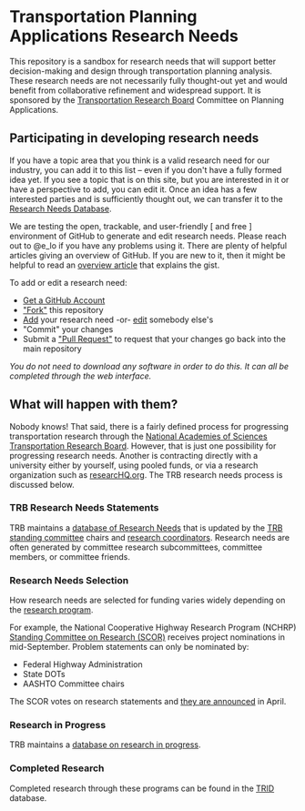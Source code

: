 # Transportation Planning Applications Research Needs

This repository is a sandbox for research needs that will support better decision-making 
and design through transportation planning analysis.  These research needs are not 
necessarily fully thought-out yet and would benefit from collaborative refinement and 
widespread support.  It is sponsored by the [Transportation Research Board](http://www.trb.org) 
Committee on Planning Applications.

## Participating in developing research needs

If you have a topic area that you think is a valid research need for our industry, you can 
add it to this list – even if you don't have a fully formed idea yet.  If you see a topic that 
is on this site, but you are interested in it or have a perspective to add, you can edit it.
Once an idea has a few interested parties and is sufficiently thought out, we can transfer 
it to the [Research Needs Database](http://rns.trb.org).  

We are testing the open, trackable, and user-friendly [ and free ] environment of GitHub to generate and edit research needs.  Please reach out to @e_lo if you have any problems using it.  There are plenty of helpful articles giving an overview of GitHub.  If you are new to it, then it might be helpful to read an [overview article](http://readwrite.com/2013/09/30/understanding-github-a-journey-for-beginners-part-1) that explains the gist.

To add or edit a research need:  
 - [Get a GitHub Account](http://github.com/join)
 - ["Fork"](https://help.github.com/articles/fork-a-repo/) this repository
 - [Add](https://help.github.com/articles/creating-new-files/) your research need -or- 
 [edit](https://help.github.com/articles/editing-files-in-your-repository/) somebody else's
 - "Commit" your changes
 - Submit a ["Pull Request"](https://help.github.com/articles/using-pull-requests/) 
 to request that your changes go back into the main repository

*You do not need to download any software in order to do this. It can all be completed 
through the web interface.*

## What will happen with them?

Nobody knows!  That said, there is a fairly defined process for progressing transportation 
research through the [National Academies of Sciences Transportation Research Board](http://www.trb.org). 
However, that is just one possibility for progressing research needs.  Another is contracting 
directly with a university either by yourself, using pooled funds, or via a research organization 
such as [researcHQ.org](http://ResearcHQ.org). The TRB research needs process is discussed below.

### TRB Research Needs Statements

TRB maintains a [database of Research Needs](http://rns.trb.org) 
that is updated by the [TRB standing committee](http://www.trb.org/AboutTRB/StandingCommitteesMT.aspx) 
chairs and [research coordinators](http://www.trb.org/AboutTRB/crc.aspx).  Research needs 
are often generated by committee research subcommittees, committee members, or committee 
friends.

### Research Needs Selection

How research needs are selected for funding varies widely depending on the 
[research program](http://www.trb.org/ResearchFunding/ResearchFunding.aspx). 

For example, the National Cooperative Highway Research Program (NCHRP) [Standing Committee 
on Research (SCOR)](http://research.transportation.org/Pages/default.aspx) receives project 
nominations in mid-September.  Problem statements can only be nominated by:
 - Federal Highway Administration
 - State DOTs
 - AASHTO Committee chairs
 
The SCOR votes on research statements and [they are announced](http://www.trb.org/NCHRP/UpcomingCRPProjects.aspx) 
in April.


### Research in Progress

TRB maintains a [database on research in progress](http://rip.trb.org/).

### Completed Research

Completed research through these programs can be found in the [TRID](http://trid.trb.org/) 
database.
